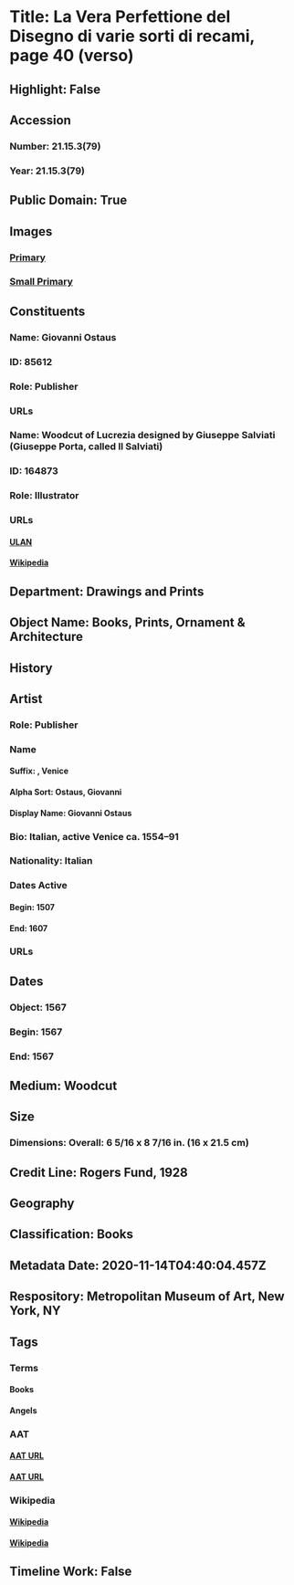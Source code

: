 # Title: La Vera Perfettione del Disegno di varie sorti di recami, page 40 (verso)
## Highlight: False
## Accession
### Number: 21.15.3(79)
### Year: 21.15.3(79)
## Public Domain: True
## Images
### [Primary](https://images.metmuseum.org/CRDImages/dp/original/DP362028.jpg)
### [Small Primary](https://images.metmuseum.org/CRDImages/dp/web-large/DP362028.jpg)
## Constituents
### Name: Giovanni Ostaus
### ID: 85612
### Role: Publisher
### URLs
### Name: Woodcut of Lucrezia designed by Giuseppe Salviati (Giuseppe Porta, called Il Salviati)
### ID: 164873
### Role: Illustrator
### URLs
#### [ULAN](http://vocab.getty.edu/page/ulan/500025137)
#### [Wikipedia](https://www.wikidata.org/wiki/Q3108131)
## Department: Drawings and Prints
## Object Name: Books, Prints, Ornament & Architecture
## History
## Artist
### Role: Publisher
### Name
#### Suffix: , Venice
#### Alpha Sort: Ostaus, Giovanni
#### Display Name: Giovanni Ostaus
### Bio: Italian, active Venice ca. 1554–91
### Nationality: Italian
### Dates Active
#### Begin: 1507
#### End: 1607
### URLs
## Dates
### Object: 1567
### Begin: 1567
### End: 1567
## Medium: Woodcut
## Size
### Dimensions: Overall: 6 5/16 x 8 7/16 in. (16 x 21.5 cm)
## Credit Line: Rogers Fund, 1928
## Geography
## Classification: Books
## Metadata Date: 2020-11-14T04:40:04.457Z
## Respository: Metropolitan Museum of Art, New York, NY
## Tags
### Terms
#### Books
#### Angels
### AAT
#### [AAT URL](http://vocab.getty.edu/page/aat/300028051)
#### [AAT URL](http://vocab.getty.edu/page/aat/300379004)
### Wikipedia
#### [Wikipedia]()
#### [Wikipedia]()
## Timeline Work: False